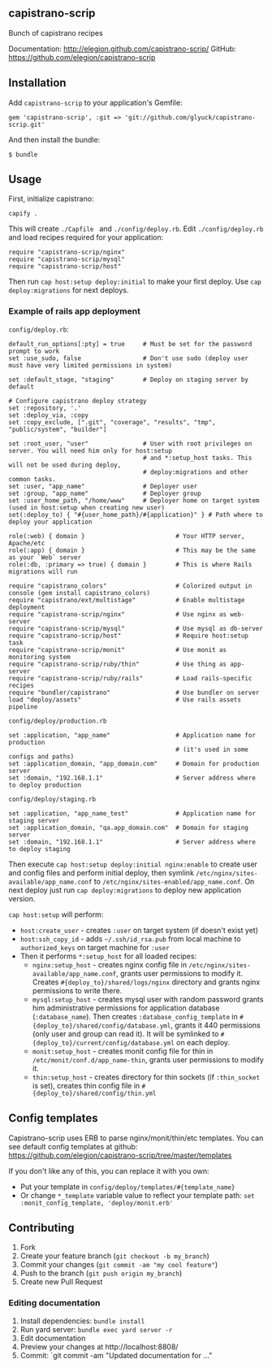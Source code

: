 ## capistrano-scrip

Bunch of capistrano recipes

Documentation: http://elegion.github.com/capistrano-scrip/
GitHub: https://github.com/elegion/capistrano-scrip

## Installation

Add `capistrano-scrip` to your application's Gemfile:

    gem 'capistrano-scrip', :git => 'git://github.com/glyuck/capistrano-scrip.git'

And then install the bundle:

    $ bundle

## Usage

First, initialize capistrano:

    capify .
    
This will create `./Capfile ` and `./config/deploy.rb`. Edit `./config/deploy.rb` and load recipes required
for your application:

    require "capistrano-scrip/nginx"
    require "capistrano-scrip/mysql"
    require "capistrano-scrip/host"

Then run `cap host:setup deploy:initial` to make your first deploy. Use `cap deploy:migrations` for next deploys.

### Example of rails app deployment

`config/deploy.rb`:

    default_run_options[:pty] = true     # Must be set for the password prompt to work
    set :use_sudo, false                 # Don't use sudo (deploy user must have very limited permissions in system)

    set :default_stage, "staging"        # Deploy on staging server by default

    # Configure capistrano deploy strategy
    set :repository, '.'
    set :deploy_via, :copy
    set :copy_exclude, [".git", "coverage", "results", "tmp", "public/system", "builder"]

    set :root_user, "user"               # User with root privileges on server. You will need him only for host:setup
                                         # and *:setup_host tasks. This will not be used during deploy,
                                         # deploy:migrations and other common tasks.
    set :user, "app_name"                # Deployer user
    set :group, "app_name"               # Deployer group
    set :user_home_path, "/home/www"     # Deployer home on target system (used in host:setup when creating new user)
    set(:deploy_to) { "#{user_home_path}/#{application}" } # Path where to deploy your application

    role(:web) { domain }                         # Your HTTP server, Apache/etc
    role(:app) { domain }                         # This may be the same as your `Web` server
    role(:db, :primary => true) { domain }        # This is where Rails migrations will run

    require "capistrano_colors"                   # Colorized output in console (gem install capistrano_colors)
    require "capistrano/ext/multistage"           # Enable multistage deployment
    require "capistrano-scrip/nginx"              # Use nginx as web-server
    require "capistrano-scrip/mysql"              # Use mysql as db-server
    require "capistrano-scrip/host"               # Require host:setup task
    require "capistrano-scrip/monit"              # Use monit as monitoring system
    require "capistrano-scrip/ruby/thin"          # Use thing as app-server
    require "capistrano-scrip/ruby/rails"         # Load rails-specific recipes
    require "bundler/capistrano"                  # Use bundler on server
    load "deploy/assets"                          # Use rails assets pipeline

`config/deploy/production.rb`

    set :application, "app_name"                  # Application name for production
                                                  # (it's used in some configs and paths)
    set :application_domain, "app_domain.com"     # Domain for production server
    set :domain, "192.168.1.1"                    # Server address where to deploy production

`config/deploy/staging.rb`

    set :application, "app_name_test"             # Application name for staging server
    set :application_domain, "qa.app_domain.com"  # Domain for staging server
    set :domain, "192.168.1.1"                    # Server address where to deploy staging

Then execute `cap host:setup deploy:initial nginx:enable` to create user and config files and perform initial deploy,
then symlink `/etc/nginx/sites-available/app_name.conf` to `/etc/nginx/sites-enabled/app_name.conf`.
On next deploy just run `cap deploy:migrations` to deploy new application version.

`cap host:setup` will perform:

 * `host:create_user` - creates `:user` on target system (if doesn't exist yet)
 * `host:ssh_copy_id` - adds `~/.ssh/id_rsa.pub` from local machine to `authorized_keys` on target machine for `:user`
 * Then it performs `*:setup_host` for all loaded recipes:
   * `nginx:setup_host` - creates nginx config file in `/etc/nginx/sites-available/app_name.conf`, grants user
     permissions to modify it. Creates `#{deploy_to}/shared/logs/nginx` directory and grants nginx permissions to
     write there.
   * `mysql:setup_host` - creates mysql user with random password grants him administrative permissions for application
     database (`:database_name`). Then creates `:database_config_template` in `#{deploy_to}/shared/config/database.yml`,
     grants it 440 permissions (only user and group can read it). It will be symlinked to
     `#{deploy_to}/current/config/database.yml` on each deploy.
   * `monit:setup_host` - creates monit config file for thin in `/etc/monit/conf.d/app_name-thin`, grants user
     permissions to modify it.
   * `thin:setup_host` - creates directory for thin sockets (if `:thin_socket` is set), creates thin config file in
     `#{deploy_to}/shared/config/thin.yml`

## Config templates

Capistrano-scrip uses ERB to parse nginx/monit/thin/etc templates. You can see default config templates at github:
https://github.com/elegion/capistrano-scrip/tree/master/templates

If you don't like any of this, you can replace it with you own:

* Put your template in `config/deploy/templates/#{template_name}`
* Or change `*_template` variable value to reflect your template path: `set :monit_config_template, 'deploy/monit.erb'`

## Contributing

1. Fork
2. Create your feature branch (`git checkout -b my_branch`)
3. Commit your changes (`git commit -am "my cool feature"`)
4. Push to the branch (`git push origin my_branch`)
5. Create new Pull Request

### Editing documentation

1. Install dependencies: `bundle install`
2. Run yard server: `bundle exec yard server -r`
3. Edit documentation
4. Preview your changes at http://localhost:8808/
5. Commit: `git commit -am "Updated documentation for ..."
